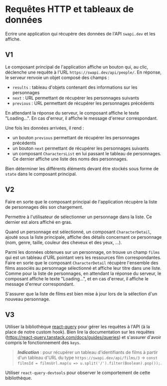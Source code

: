 Requêtes HTTP et tableaux de données
===

Ecrire une application qui récupère des données de l'API `swapi.dev` et les affiche.

V1
---

Le composant principal de l'application affiche un bouton qui, au clic, déclenche une requête à l'URL `https://swapi.dev/api/people/`. En réponse, le serveur renvoie un objet composé des champs :
 - `results` : tableau d'objets contenant des informations sur les personnages
 - `next` : URL permettant de récupérer les personnages suivants
 - `previous` : URL permettant de récupérer les personnages précédents

En attendant la réponse du serveur, le composant affiche le texte "Loading...".
En cas d'erreur, il affiche le message d'erreur correspondant.

Une fois les données arrivées, il rend :
 - un bouton `previous` permettant de récupérer les personnages précédents
 - un bouton `next` permettant de récupérer les personnages suivants
 - un composant `CharactersList` en lui passant le tableau de personnages. Ce dernier affiche une liste des noms des personnages.

Bien déterminer les différents éléments devant être stockés sous forme de `state` dans le composant principal.

V2
---

Faire en sorte que le composant principal de l'application récupère la liste de personnages dès son chargement.

Permettre à l'utilisateur de sélectionner un personnage dans la liste.
Ce dernier est alors affiché en gras.

Quand un personnage est sélectionné, un composant `CharacterDetail`, ajouté sous la liste principale, affiche des détails concernant ce personnage (nom, genre, taille, couleur des cheveux et des yeux, ...).

Parmi les données obtenues sur un personnage, on trouve un champ `films` qui est un tableau d'URL pointant vers les ressources film correspondantes.
Faire en sorte que le composant `CharacterDetail` récupère l'ensemble des films associés au personnage sélectionné et affiche leur titre dans une liste.
Comme pour la liste de personnages, en attendant la réponse du serveur, le composant affiche le texte "Loading...", et en cas d'erreur, il affiche le message d'erreur correspondant.

S'assurer que la liste de films est bien mise à jour lors de la sélection d'un nouveau personnage.

<!-- V3
---

Ecrire un custom hook `useDataFromUrl`.
Ce dernier prend en paramètre une URL et retourne un objet contenant 3 champs : `loading`, `error` et `data`.

En interne, cette fonction déclare les éléments de `state` nécessaire, et déclenche si besoin la requête à destination de l'URL reçue.

Utiliser ce custom hook dans l'ensemble des composants qui font des requêtes.

Comment faire pour que l'on puisse passer un tableau d'URL à la fonction `useDataFromUrl`, et que le champ `data` obtenu soit un tableau contenant les données obtenue depuis chaque URL ? -->

V3
---

Utiliser la bibliothèque [react-query](https://react-query.tanstack.com/) pour gérer les requêtes à l'API (à la place de notre custom hook).
Bien lire la documentation sur les requêtes (https://react-query.tanstack.com/docs/guides/queries) et s'assurer d'avoir compris le fonctionnement des `keys`.

> ___Indication___ : pour récupérer un tableau d'identifiants de films à partir d'un tableau d'URL du type `https://swapi.dev/api/films/3` -> `const filmsId = filmsUrl.map(u => u.split('/').filter(Boolean).pop());`.

Utiliser `react-query-devtools` pour observer le comportement de cette bibliothèque.
